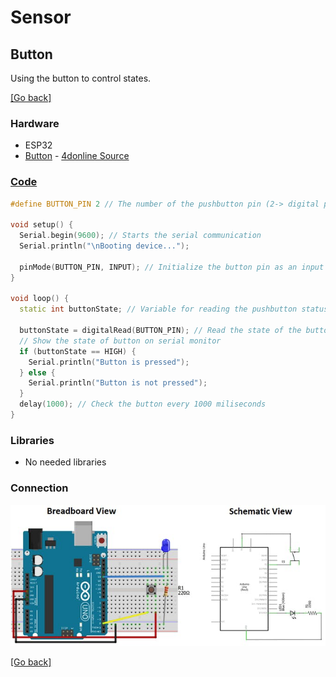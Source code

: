 # Sensor
## Button
Using the button to control states.

[[Go back]](/sensors)

### Hardware
- ESP32
- [Button](docs/datasheet_button.pdf) - [4donline Source](https://4donline.ihs.com/images/VipMasterIC/IC/OMRN/OMRN-S-A0001309768/OMRN-S-A0001309768-1.pdf?hkey=52A5661711E402568146F3353EA87419)

### [Code](button.ino)
```cpp
#define BUTTON_PIN 2 // The number of the pushbutton pin (2-> digital pin)

void setup() {
  Serial.begin(9600); // Starts the serial communication
  Serial.println("\nBooting device...");

  pinMode(BUTTON_PIN, INPUT); // Initialize the button pin as an input
}

void loop() {
  static int buttonState; // Variable for reading the pushbutton status

  buttonState = digitalRead(BUTTON_PIN); // Read the state of the button value
  // Show the state of button on serial monitor
  if (buttonState == HIGH) {
    Serial.println("Button is pressed");
  } else {
    Serial.println("Button is not pressed");
  }
  delay(1000); // Check the button every 1000 miliseconds
}
```

### Libraries
- No needed libraries

### Connection
![Connection image](docs/arduino_button.jpeg)

[[Go back]](/sensors)
